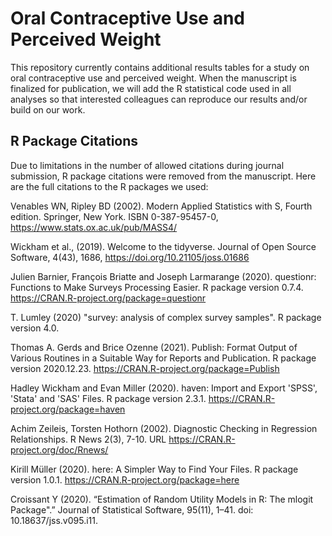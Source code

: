 # Oral Contraceptive Use and Perceived Weight

This repository currently contains additional results tables for a study on oral contraceptive use and perceived weight. When the manuscript is finalized for publication, we will add the R statistical code used in all analyses so that interested colleagues can reproduce our results and/or build on our work.

## R Package Citations

Due to limitations in the number of allowed citations during journal submission, R package citations were removed from the manuscript. Here are the full citations to the R packages we used:

Venables WN, Ripley BD (2002). Modern Applied Statistics with S, Fourth edition. Springer, New York. ISBN 0-387-95457-0, https://www.stats.ox.ac.uk/pub/MASS4/

Wickham et al., (2019). Welcome to the tidyverse. Journal of Open Source Software, 4(43), 1686, https://doi.org/10.21105/joss.01686

Julien Barnier, François Briatte and Joseph Larmarange (2020). questionr: Functions to Make Surveys Processing Easier. R package version 0.7.4. https://CRAN.R-project.org/package=questionr

T. Lumley (2020) "survey: analysis of complex survey samples". R package version 4.0.

Thomas A. Gerds and Brice Ozenne (2021). Publish: Format Output of Various Routines in a Suitable Way for Reports and Publication. R package version 2020.12.23. https://CRAN.R-project.org/package=Publish

Hadley Wickham and Evan Miller (2020). haven: Import and Export 'SPSS', 'Stata' and 'SAS' Files. R package version 2.3.1. https://CRAN.R-project.org/package=haven

Achim Zeileis, Torsten Hothorn (2002). Diagnostic Checking in Regression Relationships. R News 2(3), 7-10. URL https://CRAN.R-project.org/doc/Rnews/

Kirill Müller (2020). here: A Simpler Way to Find Your Files. R package version 1.0.1. https://CRAN.R-project.org/package=here

Croissant Y (2020). “Estimation of Random Utility Models in R: The mlogit Package".” Journal of Statistical Software, 95(11), 1–41. doi: 10.18637/jss.v095.i11. 

